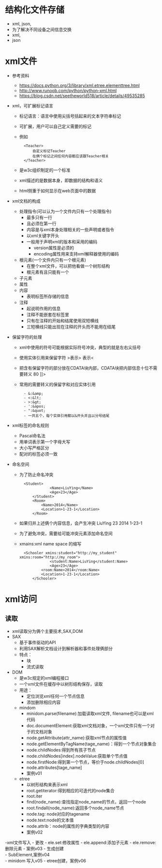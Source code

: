 # 结构化文件存储
- xml, json,
- 为了解决不同设备之间信息交换
- xml,
- json
# xml文件
- 参考资料
    - https://docs.python.org/3/library/xml.etree.elementtree.html
    - http://www.runoob.com/python/python-xml.html
    - https://blog.csdn.net/seetheworld518/article/details/49535285
- xml，可扩展标记语言
    - 标记语言：语言中使用尖括号括起来的文本字符串标记
    - 可扩展，用户可以自己定义需要的标记
    - 例如
        
            <Teacher>
                自定义标记Teacher
                在俩个标记之间任何内容都应该跟Teacher相关
            </Teacher>
    - 是w3c组织制定的一个标准
    - xml描述的是数据本身，即数据的结构和语义
    - html侧重于如何显示在web页面中的数据
    
- xml文档的构成
    - 处理指令(可以认为一个文件内只有一个处理指令)
        - 最多只有一行
        - 且必须在第一行
        - 内容是与xml本身处理相关的一些声明或者指令
        - 以xml关键字开头
        - 一般用于声明xml的版本和采用的编码
            - version属性是必须的
            - encoding属性用来支持xml解释器使用的编码
    - 根元素(一个文件内只有一个根元素)
        - 在整个xml文件，可以把他看做一个树形结构
        - 根元素有且只能有一个
    - 子元素
    - 属性
    - 内容
        - 表明标签所存储的信息
    - 注释
        - 起说明作用的信息
        - 注释不能嵌套在标签里
        - 只有在注释的开始和结尾使用双短横线
        - 三短横线只能出现在注释的开头而不能用在结尾
- 保留字符的处理
    - xml中使用的符号可能根据实际符号冲突，典型的就是左右尖括号
    - 使用实体引用来保留字符
            &gt;表示>
            &it;表示<
    - 把含有保留字符的部分放在CDATA块内部，CDATA块把内部信息十位不需要转义
            <![CDATA[
                 select name,age
                 from Student
                 where score>80
                 ]]>
    - 常用的需要转义的保留字和对应实体引用
            
            - &:&amp;
            - <:&lt;
            - >:&gt;
            - ':&apos;
            - ":&quot;
            - 一共五个，每个实体引用都以&开头并且以分号结尾
            
- xml标签的命名规则
    - Pascal命名法
    - 用单词表示第一个字母大写
    - 大小写严格区分
    - 配对的标签必须一致
- 命名空间
    - 为了防止命名冲突
            
            <Student>
                        <Name>LiuYing</Name>
                        <Age>23</Age>
                </Student>
                <Room>
                    <Name>2014</Name>
                    <Location>1-23-1</Location>
                </Room>
    - 如果归并上述俩个内容信息，会产生冲突
            <Schooler>
                        <Name>LiuYing</Name>
                        <Age>23</Age>
                    <Name>2014</Name>
                    <Location>1-23-1</Location>
                </Schooler>      
    - 为了避免冲突，需要给可能冲突元素添加命名空间
    - xmains:xml name space 的缩写   
            
            <Schooler xmins:student="http://my_student" xmins:room="http://my_room">
                        <student:Name>LiuYing</student:Name>
                        <Age>23</Age>
                    <room:Name>2014</room:Name>
                    <Location>1-23-1</Location>
                </Schooler>  
# xml访问
 
## 读取
- xml读取分为俩个主要技术,SAX,DOM
- SAX
    - 基于事件驱动的API
    - 利用SAX解析文档设计到解析器和事件处理俩部分
    - 特点：
        - 块
        - 流式读取
- DOM
    - 是w3c规定的xml编程接口
    - 一个xml文件在缓存中以树形结构保存，读取 
    - 用途：
        - 定位浏览xml任何一个节点信息
        - 添加删除相应内容
    - mindom
        - minidom.parse(filename):加载读取xml文件, filename也可以是xml代码
        - doc.documentElement:获取xml文档对象，一个xml文件只有一个对于的文档对象
        - node.getAttribute(attr_name):获取xml节点的属性值
        - node.getElementByTagName(tage_name)：得到一个节点对象集合
        - node.childNodes:得到所有孩子节点
        - node.childNodes[index].nodeValue:获取单个节点值
        - node.firstNode:得到第一个节点，等价于node.childNodes[0]
        - node.attributes[tage_name]
        - 案例v01
    - etree  
        - 以树形结构来表示xml
        - root.getiterator:得到相应的可迭代的node集合
        - root.iter 
        - find(node_name):查找指定node_name的节点，返回一个node
        - root.findall(node_name):返回多个node_name节点
        - node.tag: node对应的tagename
        - node.text:node的文本值
        - node.attrib：node的属性的字典类型的内容
        - 案例v02   


-xml文件写入
    - 更改
        - ele.set:修改属性
        - ele.append:添加子元素
        - ele.remove:删除元素
        - 案例v03
    - 生成创建      
        - SubElement,案例v04   
        - minidom  写入v05
        - etree创建，案例v06        